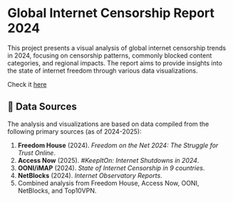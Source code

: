 # Global Internet Censorship Report 2024

This project presents a visual analysis of global internet censorship trends in 2024, focusing on censorship patterns, commonly blocked content categories, and regional impacts. The report aims to provide insights into the state of internet freedom through various data visualizations.

Check it [here](https://jacopom.github.io/Internet-Censorship-Trends/)


## 📄 Data Sources

The analysis and visualizations are based on data compiled from the following primary sources (as of 2024-2025):

1.  **Freedom House** (2024). *Freedom on the Net 2024: The Struggle for Trust Online*.
2.  **Access Now** (2025). *#KeepItOn: Internet Shutdowns in 2024*.
3.  **OONI/iMAP** (2024). *State of Internet Censorship in 9 countries*.
4.  **NetBlocks** (2024). *Internet Observatory Reports*.
5.  Combined analysis from Freedom House, Access Now, OONI, NetBlocks, and Top10VPN.


